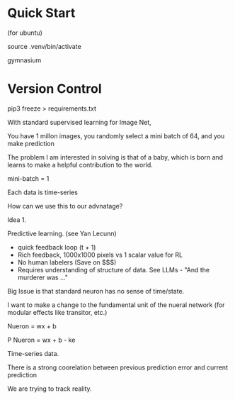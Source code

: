 
# Quick Start

(for ubuntu)

source .venv/bin/activate 

gymnasium


# Version Control

pip3 freeze > requirements.txt


With standard supervised learning for Image Net,

You have 1 millon images, you randomly select a mini batch of 64, and you make prediction

The problem I am interested in solving is that of a baby, which is born and learns to make a helpful contribution to the world.

mini-batch = 1

Each data is time-series

How can we use this to our advnatage?

Idea 1.

Predictive learning. (see Yan Lecunn)

- quick feedback loop (t + 1)
- Rich feedback, 1000x1000 pixels vs 1 scalar value for RL
- No human labelers (Save on $$$)
- Requires understanding of structure of data. See LLMs - "And the murderer was ..."

Big Issue is that standard neuron has no sense of time/state.

I want to make a change to the fundamental unit of the nueral network (for modular effects like transitor, etc.)

Nueron = wx + b

P Nueron = wx + b - ke


 Time-series data.

 There is a strong coorelation between previous prediction error and current prediction

 We are trying to track reality.